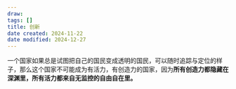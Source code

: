 ```yaml
---
draw:
tags: []
title: 创新
date created: 2024-11-22
date modified: 2024-12-27
---
```


一个国家如果总是试图把自己的国民变成透明的国民，可以随时追踪与定位的样子，那么这个国家不可能成为有活力，有创造力的国家，因为**所有创造力都隐藏在深渊里，所有活力都来自无监控的自由自在里。**

